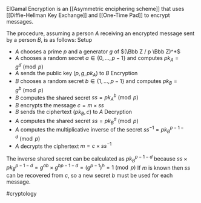 ElGamal Encryption is an [[Asymmetric enciphering scheme]] that uses [[Diffie-Hellman Key Exchange]] and [[One-Time Pad]] to encrypt messages.

The procedure, assuming a person $A$ receiving an encrypted message sent by a person $B$, is as follows:
Setup
- $A$ chooses a prime $p$ and a generator $g$ of $(\Bbb Z / p \Bbb Z)^*$
- $A$ chooses a random secret $a \in \{0,\dots,p-1\}$ and computes $pk_A = g^d \pmod p$
- $A$ sends the public key $(p,g,pk_A)$ to $B$
Encryption
- $B$ chooses a random secret $b \in \{1,\dots,p-1\}$ and computes $pk_B = g^b \pmod p$
- $B$ computes the shared secret $ss = {pk_A}^b \pmod p$
- $B$ encrypts the message $c = m \times ss$
- $B$ sends the ciphertext $(pk_B, c)$ to $A$
Decryption
- $A$ computes the shared secret $ss = {pk_B}^a \pmod p$
- $A$ computes the multiplicative inverse of the secret $ss^{-1} = {pk_B}^{p-1-d} \pmod p$
- $A$ decrypts the ciphertext $m = c \times ss^{-1}$

The inverse shared secret can be calculated as ${pk_B}^{p - 1 - d}$ because $ss \times {pk_B}^{p - 1 - d} = g^{ab} \times {g^b}^{p - 1 - d} = \left( g^{p-1} \right)^h = 1 \pmod p$
If $m$ is known then $ss$ can be recovered from $c$, so a new secret $b$ must be used for each message.

#cryptology 